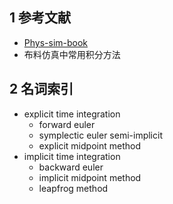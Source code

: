 ## 1 参考文献
- [Phys-sim-book](https://phys-sim-book.github.io/)
- 布料仿真中常用积分方法

## 2 名词索引
- explicit time integration
	- forward euler
	- symplectic euler semi-implicit
	- explicit midpoint method
- implicit time integration
	- backward euler
	- implicit midpoint method
	- leapfrog method
